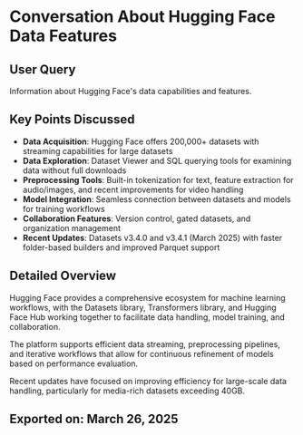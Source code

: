 # Conversation About Hugging Face Data Features

## User Query
Information about Hugging Face's data capabilities and features.

## Key Points Discussed
- **Data Acquisition**: Hugging Face offers 200,000+ datasets with streaming capabilities for large datasets
- **Data Exploration**: Dataset Viewer and SQL querying tools for examining data without full downloads
- **Preprocessing Tools**: Built-in tokenization for text, feature extraction for audio/images, and recent improvements for video handling
- **Model Integration**: Seamless connection between datasets and models for training workflows
- **Collaboration Features**: Version control, gated datasets, and organization management
- **Recent Updates**: Datasets v3.4.0 and v3.4.1 (March 2025) with faster folder-based builders and improved Parquet support

## Detailed Overview
Hugging Face provides a comprehensive ecosystem for machine learning workflows, with the Datasets library, Transformers library, and Hugging Face Hub working together to facilitate data handling, model training, and collaboration.

The platform supports efficient data streaming, preprocessing pipelines, and iterative workflows that allow for continuous refinement of models based on performance evaluation.

Recent updates have focused on improving efficiency for large-scale data handling, particularly for media-rich datasets exceeding 40GB.

## Exported on: March 26, 2025
